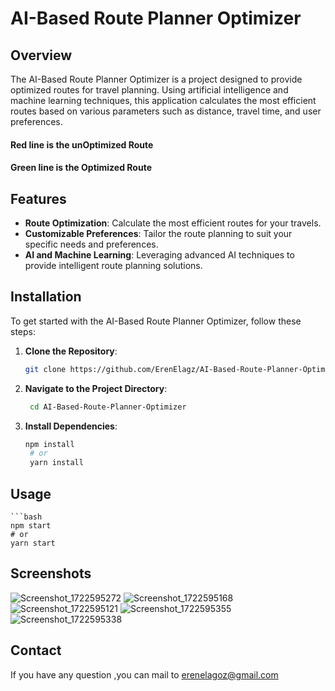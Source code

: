# AI-Based Route Planner Optimizer

## Overview

The AI-Based Route Planner Optimizer is a project designed to provide optimized routes for travel planning. Using artificial intelligence and machine learning techniques, this application calculates the most efficient routes based on various parameters such as distance, travel time, and user preferences.

#### Red line is the unOptimized Route
#### Green line is the Optimized Route

## Features

- **Route Optimization**: Calculate the most efficient routes for your travels.
- **Customizable Preferences**: Tailor the route planning to suit your specific needs and preferences.
- **AI and Machine Learning**: Leveraging advanced AI techniques to provide intelligent route planning solutions.

## Installation

To get started with the AI-Based Route Planner Optimizer, follow these steps:

1. **Clone the Repository**:
   ```bash
   git clone https://github.com/ErenElagz/AI-Based-Route-Planner-Optimizer.git

2. **Navigate to the Project Directory**:
   ```bash
    cd AI-Based-Route-Planner-Optimizer
   
3. **Install Dependencies**:
   ```bash
   npm install
    # or
    yarn install

## Usage
    ```bash
    npm start
    # or
    yarn start

## Screenshots
![Screenshot_1722595272](https://github.com/user-attachments/assets/064f8555-e3ba-4a0c-80c1-2f381f87a2c1)
![Screenshot_1722595168](https://github.com/user-attachments/assets/a0064ca7-f1ba-416e-ada5-04572e9c4909)
![Screenshot_1722595121](https://github.com/user-attachments/assets/72f9628a-520b-4aa6-8a70-50f21386a93e)
![Screenshot_1722595355](https://github.com/user-attachments/assets/b749f5ff-a58f-47c2-8790-df1b5cbb87c6)
![Screenshot_1722595338](https://github.com/user-attachments/assets/3916c7f6-ae0d-4682-85ad-45b18657c899)


## Contact
If you have any question ,you can mail to erenelagoz@gmail.com



